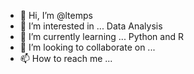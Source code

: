 - 👋 Hi, I’m @ltemps
- 👀 I’m interested in ... Data Analysis
- 🌱 I’m currently learning ... Python and R
- 💞️ I’m looking to collaborate on ...
- 📫 How to reach me ...

<!---
ltemps/ltemps is a ✨ special ✨ repository because its `README.md` (this file) appears on your GitHub profile.
You can click the Preview link to take a look at your changes.
--->
